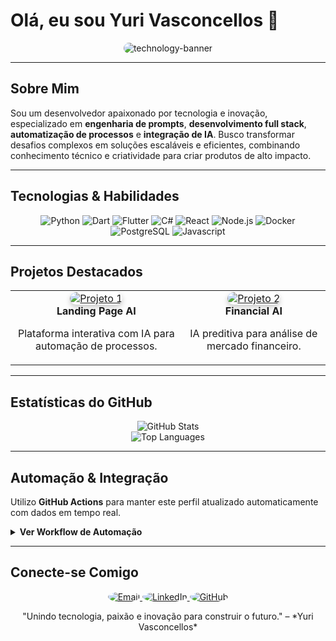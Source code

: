 # Olá, eu sou Yuri Vasconcellos 👋

<p align="center">
  <img src="https://i.ibb.co/ZRtdjnh6/technology-banner.png" alt="technology-banner" style="max-width:100%; max-height:50%; border-radius:10px;" />
</p>

---

## Sobre Mim

Sou um desenvolvedor apaixonado por tecnologia e inovação, especializado em **engenharia de prompts**, **desenvolvimento full stack**, **automatização de processos** e **integração de IA**. Busco transformar desafios complexos em soluções escaláveis e eficientes, combinando conhecimento técnico e criatividade para criar produtos de alto impacto.

---

## Tecnologias & Habilidades

<div align="center">
  <img src="https://img.shields.io/badge/Python-%233776AB?style=for-the-badge&logo=python&logoColor=yellow" alt="Python" />
  <img src="https://img.shields.io/badge/Dart-%230175C2?style=for-the-badge&logo=dart&logoColor=white" alt="Dart" />
  <img src="https://img.shields.io/badge/Flutter-%2302569B?style=for-the-badge&logo=flutter&logoColor=white" alt="Flutter" />
  <img src="https://img.shields.io/badge/C%23-%23239120?style=for-the-badge&logo=c-sharp&logoColor=white" alt="C#" />
  <img src="https://img.shields.io/badge/React-%2361DAFB?style=for-the-badge&logo=react&logoColor=black" alt="React" />
  <img src="https://img.shields.io/badge/Node.js-%23339933?style=for-the-badge&logo=nodedotjs&logoColor=white" alt="Node.js" />
  <img src="https://img.shields.io/badge/Docker-%232496ED?style=for-the-badge&logo=docker&logoColor=white" alt="Docker" />
  <img src="https://img.shields.io/badge/PostgreSQL-%23336791?style=for-the-badge&logo=postgresql&logoColor=white" alt="PostgreSQL" />
  <img src="https://img.shields.io/badge/-Javascript-blue?style=for-the-badge&logo=javascript&logoColor=f5f5f5" alt="Javascript" />
</div>

---

## Projetos Destacados

<table align="center">
  <tr>
    <td align="center" valign="top">
      <a href="https://github.com/DevYuriTiago/LandingPagePromptEbook" target="_blank">
        <img src="https://via.placeholder.com/250?text=Projeto+1" alt="Projeto 1" style="border-radius:10px; box-shadow: 0 4px 8px rgba(0,0,0,0.2);" />
      </a>
      <br>
      <b>Landing Page AI</b>
      <p>Plataforma interativa com IA para automação de processos.</p>
    </td>
    <td align="center" valign="top">
      <a href="https://github.com/seu_usuario/projeto2" target="_blank">
        <img src="https://via.placeholder.com/250?text=Projeto+2" alt="Projeto 2" style="border-radius:10px; box-shadow: 0 4px 8px rgba(0,0,0,0.2);" />
      </a>
      <br>
      <b>Financial AI</b>
      <p>IA preditiva para análise de mercado financeiro.</p>
    </td>
  </tr>
</table>

---

## Estatísticas do GitHub

<div align="center">
  <img src="https://github-readme-stats.vercel.app/api?username=DevYuriTiago&show_icons=true&theme=tokyonight&count_private=true" alt="GitHub Stats" />
  <br>
  <img src="https://github-readme-stats.vercel.app/api/top-langs/?username=DevYuriTiago&layout=compact&theme=tokyonight" alt="Top Languages" />
</div>

---

## Automação & Integração

Utilizo **GitHub Actions** para manter este perfil atualizado automaticamente com dados em tempo real.

<details>
  <summary style="cursor: pointer; font-weight: bold;">Ver Workflow de Automação</summary>

```yaml
name: Atualizar README

on:
  schedule:
    - cron: '0 * * * *'  # Atualiza a cada hora
  workflow_dispatch:

jobs:
  update-readme:
    runs-on: ubuntu-latest
    steps:
      - name: Checkout do Repositório
        uses: actions/checkout@v3
      - name: Atualizar Estatísticas
        run: |
          python update_readme.py
      - name: Commit e Push
        run: |
          git config --local user.name "github-actions[bot]"
          git config --local user.email "github-actions[bot]@users.noreply.github.com"
          git add README.md
          git commit -m "Atualização automática das estatísticas"
          git push
```
</details>

---

## Conecte-se Comigo

<div align="center" style="margin-top: 1rem;">
  <a href="mailto:seu.email@exemplo.com" target="_blank">
    <img src="https://img.icons8.com/color/48/000000/new-post.png" alt="Email" style="border-radius:50%;" />
  </a>
  <a href="https://linkedin.com/in/seu_perfil" target="_blank">
    <img src="https://img.icons8.com/color/48/000000/linkedin.png" alt="LinkedIn" style="border-radius:50%;" />
  </a>
  <a href="https://github.com/DevYuriTiago" target="_blank">
    <img src="https://img.icons8.com/color/48/000000/github.png" alt="GitHub" style="border-radius:50%;" />
  </a>
</div>

<p align="center">
  "Unindo tecnologia, paixão e inovação para construir o futuro." – *Yuri Vasconcellos*
</p>
